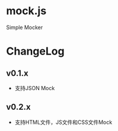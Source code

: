 mock.js
=======

Simple Mocker

ChangeLog
=======

v0.1.x
-------
* 支持JSON Mock

v0.2.x
------
* 支持HTML文件，JS文件和CSS文件Mock